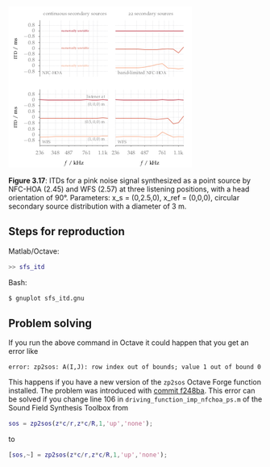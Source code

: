 ![Fig 3.17](fig3_17.png)

**Figure 3.17**: ITDs for a pink noise
signal synthesized as a point source by
NFC-HOA (2.45) and WFS (2.57) at three
listening positions, with a head
orientation of 90°. Parameters: x_s =
(0,2.5,0), x_ref = (0,0,0), circular
secondary source distribution with a
diameter of 3 m.

## Steps for reproduction

Matlab/Octave:
```Matlab
>> sfs_itd
```

Bash:
```Bash
$ gnuplot sfs_itd.gnu
```

## Problem solving

If you run the above command in Octave it could happen that you get an error
like
```
error: zp2sos: A(I,J): row index out of bounds; value 1 out of bound 0
```
This happens if you have a new version of the `zp2sos` Octave Forge function
installed. The problem was introduced with [commit
f248ba](http://sourceforge.net/p/octave/signal/ci/f248ba3244150e69e576d898161d8a0a8892b7c3/).
This error can be solved if you change line 106 in
`driving_function_imp_nfchoa_ps.m` of the Sound Field Synthesis Toolbox from
```Matlab
sos = zp2sos(z*c/r,z*c/R,1,'up','none');
```
to
```Matlab
[sos,~] = zp2sos(z*c/r,z*c/R,1,'up','none');
```
